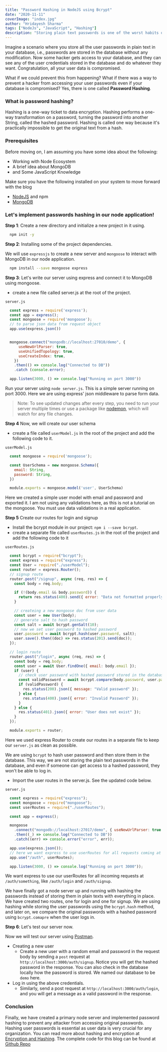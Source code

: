 ```yaml
---
title: "Password Hashing in NodeJS using Bcrypt"
date: "2020-11-11"
coverImage: "index.jpg"
author: "Hridayesh Sharma"
tags: ["NodeJs", "JavaScript", "Hashing"]
description: "Storing plain text passwords is one of the worst habits of our time. Don't store plain text passwords, instead use passwords hashing."
---
```


Imagine a scenario where you store all the user passwords in plain text in your database, i.e., passwords are stored in the database without any modification. Now some hacker gets access to your database, and they can see any of the user credentials stored in the database and do whatever they want. Congratulation, all your user data is compromised.

What if we could prevent this from happening? What if there was a way to prevent a hacker from accessing your user passwords even if your database is compromised? Yes, there is one called **Password Hashing**.

### What is password hashing?
Hashing is a one-way ticket to data encryption. Hashing performs a one-way transformation on a password, turning the password into another String, called the hashed password. Hashing is called one way because it's practically impossible to get the original text from a hash.

### Prerequisites
Before moving on, I am assuming you have some idea about the following:
  - Working with Node Ecosystem
  - A brief idea about MongoDB
  - and Some JavaScript Knowledge
  
Make sure you have the following installed on your system to move forward with the blog
  - [NodeJS](https://nodejs.org/en/) and npm
  - [MongoDB](https://mongodb.com)


### Let's implement passwords hashing in our node application!

**Step 1**: Create a new directory and initialize a new project in it using.
```bash
  npm init -y
```

**Step 2**: Installing some of the project dependencies.

We will use `expressjs` to create a new server and `mongoose` to interact with MongoDB in our node application. 

```bash
  npm install --save mongoose express
```


**Step 3**: Let's write our server using express and connect it to MongoDB using mongoose.

  - create a new file called server.js at the root of the project.
  
  `server.js`
  ```js
    const express = require('express');
    const app = express();
    const mongoose = require('mongoose');
    // to parse json data from request object
    app.use(express.json())


    mongoose.connect("mongodb://localhost:27010/demo", {
        useNewUrlParser: true,
        useUnifiedTopology: true,
        useCreateIndex: true,
      })
      .then(() => console.log("Connected to DB"))
      .catch (console.error);

    app.listen(3000, () => console.log("Running on port 3000"))
  ```

Run your server using `node server.js`. This is a simple server running on port 3000. Here we are using express' json middleware to parse form data.

> Note: To see updated changes after every step, you need to run your server multiple times or use a package like [nodemon](https://www.npmjs.com/package/nodemon), which will watch for any file changes.

**Step 4** Now, we will create our user schema
  - create a file called `userModel.js` in the root of the project and add the following code to it.
  
  `userModel.js`
  ```js
    const mongoose = require('mongoose');

    const UserSchema = new mongoose.Schema({
      email: String,
      password: String,
    })

    module.exports = mongoose.model('user', UserSchema)
  ```

  Here we created a simple user model with email and password and exported it. I am not using any validations here, as this is not a tutorial on the mongoose. You must use data validations in a real application.
  
**Step 5** Create our routes for login and signup

  - Install the bcrypt module in our project: `npm i --save bcrypt`.
  - create a separate file called `userRoutes.js` in the root of the project and add the following code to it
  
  `userRoutes.js`
  ```js
    const bcrypt = require("bcrypt");
    const express = require("express");
    const User = require("./userModel");
    const router = express.Router();
    // signup route
    router.post("/signup", async (req, res) => {
      const body = req.body;

      if (!(body.email && body.password)) {
        return res.status(400).send({ error: "Data not formatted properly" });
      }

      // createing a new mongoose doc from user data
      const user = new User(body);
      // generate salt to hash password
      const salt = await bcrypt.genSalt(10);
      // now we set user password to hashed password
      user.password = await bcrypt.hash(user.password, salt);
      user.save().then((doc) => res.status(201).send(doc));
    });

    // login route
    router.post("/login", async (req, res) => {
      const body = req.body;
      const user = await User.findOne({ email: body.email });
      if (user) {
        // check user password with hashed password stored in the database
        const validPassword = await bcrypt.compare(body.password, user.password);
        if (validPassword) {
          res.status(200).json({ message: "Valid password" });
        } else {
          res.status(400).json({ error: "Invalid Password" });
        }
      } else {
        res.status(401).json({ error: "User does not exist" });
      }
    });

    module.exports = router;
  ```
  Here we used express Router to create our routes in a separate file to keep our `server.js` as clean as possible.

We are using `bcrypt` to hash user password and then store them in the database. This way, we are not storing the plain text passwords in the database, and even if someone can get access to a hashed password, they won't be able to log in.

  - Import the user routes in the server.js. See the updated code below.
  
  `server.js`
  ```js
    const express = require("express");
    const mongoose = require("mongoose");
    const userRoutes = require("./userRoutes");

    const app = express();

    mongoose
      .connect("mongodb://localhost:27017/demo", { useNewUrlParser: true })
      .then((_) => console.log("Connected to DB"))
      .catch((err) => console.error("error", err));

    app.use(express.json());
    // here we want express to use userRoutes for all requests coming at /auth like /auth/login
    app.use("/auth", userRoutes);

    app.listen(3000, () => console.log("Running on port 3000"));
  ```
  We want express to use our userRoutes for all incoming requests at `/auth/something`, like `/auth/login` and `/auth/signup`.


We have finally got a node server up and running with hashing the passwords instead of storing them in plain texts with everything in place. We have created two routes, one for login and one for signup. We are using hashing while storing the user passwords using the `bcrypt.hash` method, and later on, we compare the original passwords with a hashed password using `bcrypt.comapre` when the user logs in.

**Step 6**: Let's test our server now.

Now we will test our server using [Postman](https://www.postman.com/). 
- Creating a new user
  - Create a new user with a random email and password in the request body by sending a `post` request at `http://localhost:3000/auth/signup`. Notice you will get the hashed password in the response. You can also check in the database locally how the password is stored. We named our database to be `demo` here.
 - Log in using the above credentials.
   - Similarly, send a post request at `http://localhost:3000/auth/login`, and you will get a message as a valid password in the response.
  
### Conclusion

Finally, we have created a primary node server and implemented password hashing to prevent any attacker from accessing original passwords. Hashing user passwords is essential as user data is very crucial for any organization. You can read more about hashing and encryption at [Encryption and Hashing](/encryption-and-hashing/).
The complete code for this blog can be found at [Github Repo](https://github.com/LoginRadius/engineering-blog-samples/tree/master/NodeJs/BcryptPasswordHashing)
